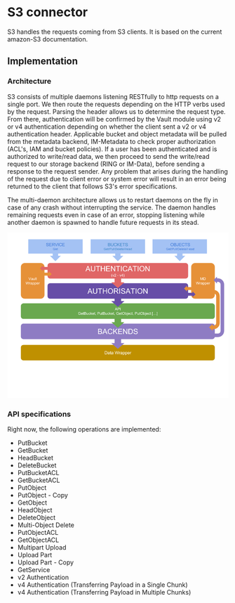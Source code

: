 # S3 connector

S3 handles the requests coming from S3 clients. It is based on the
current amazon-S3 documentation.

## Implementation

### Architecture

S3 consists of multiple daemons listening RESTfully to http requests
on a single port. We then route the requests depending on the HTTP verbs
used by the request. Parsing the header allows us to determine the request
type. From there, authentication will be confirmed
by the Vault module using v2 or v4 authentication depending on whether the
client sent a v2 or v4 authentication header. Applicable bucket and object
metadata will be pulled from the metadata backend, IM-Metadata to check proper
authorization (ACL's, IAM and bucket policies). If a user has been
authenticated and is authorized to write/read data, we then proceed to
send the write/read request to our storage backend (RING or IM-Data), before
sending a response to the request sender. Any problem that arises during
the handling of the request due to client error or system error will result
in an error being returned to the client that follows S3's error specifications.

The multi-daemon architecture allows us to restart daemons on the fly in case
of any crash without interrupting the service. The daemon handles
remaining requests even in case of an error, stopping listening while another
daemon is spawned to handle future requests in its stead.

![Arch](res/architecture.png)

### API specifications

Right now, the following operations are implemented:

- PutBucket
- GetBucket
- HeadBucket
- DeleteBucket
- PutBucketACL
- GetBucketACL
- PutObject
- PutObject - Copy
- GetObject
- HeadObject
- DeleteObject
- Multi-Object Delete
- PutObjectACL
- GetObjectACL
- Multipart Upload
- Upload Part
- Upload Part - Copy
- GetService
- v2 Authentication
- v4 Authentication (Transferring Payload in a Single Chunk)
- v4 Authentication (Transferring Payload in Multiple Chunks)
